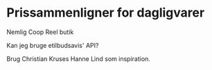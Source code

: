 # Prissammenligner for dagligvarer
Nemlig
Coop
Reel butik

Kan jeg bruge etilbudsavis' API?

Brug Christian Kruses Hanne Lind som inspiration.

<!-- #p1 #anki/tag/Python #anki/tag/Jupyter -->

<!-- {BearID:4B5212A4-902B-428D-B14D-1EF5584E8EF1-83363-000008916F7C44A7} -->
